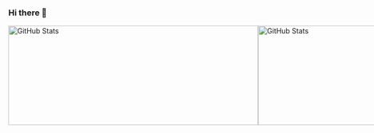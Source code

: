 ### Hi there 👋

<!--
**Pipepw/pipepw** is a ✨ _special_ ✨ repository because its `README.md` (this file) appears on your GitHub profile.

Here are some ideas to get you started:

- 🔭 I’m currently working on ...
- 🌱 I’m currently learning ...
- 👯 I’m looking to collaborate on ...
- 🤔 I’m looking for help with ...
- 💬 Ask me about ...
- 📫 How to reach me: ...
- 😄 Pronouns: ...
- ⚡ Fun fact: ...
-->

<div style="display: flex;">
  <img width="500px" height="200px" alt="GitHub Stats" src="https://github-readme-stats.vercel.app/api?username=pipepw&cout_private=true&show_icons=true"/>
  <img width="500px" height="200px" alt="GitHub Stats" src="https://github-readme-stats.vercel.app/api/top-langs?username=pipepw&layout=compact"/>
</div>
